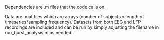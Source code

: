 Dependencies are .m files that the code calls on.

Data are .mat files which are arrays (number of subjects x length of timeseries*sampling frequency).
Datasets from both EEG and LFP recordings are included and can be run by simply adjusting the filename in run_burst_analysis.m as needed.
